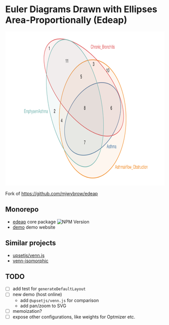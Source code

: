 # Euler Diagrams Drawn with Ellipses Area-Proportionally (Edeap)

<p align="center">
  <picture>
    <source media="(prefers-color-scheme: dark)" srcset="packages/edeap/example-dark.svg">
    <img alt="" src="packages/edeap/example.svg" width="890" height="486">
  </picture>
</p>

Fork of https://github.com/mjwybrow/edeap

## Monorepo

- [edeap](packages/edeap/) core package ![NPM Version](https://img.shields.io/npm/v/edeap)
- [demo](packages/demo/) demo website

## Similar projects

- [upsetjs/venn.js](https://github.com/upsetjs/venn.js)
- [venn-isomorphic](https://github.com/stereobooster/venn-isomorphic)

## TODO

- [ ] add test for `generateDefaultLayout`
- [ ] new demo (host online)
  - add `@upsetjs/venn.js` for comparison
  - add pan/zoom to SVG
- [ ] memoization?
- [ ] expose other configurations, like weights for Optmizer etc.
